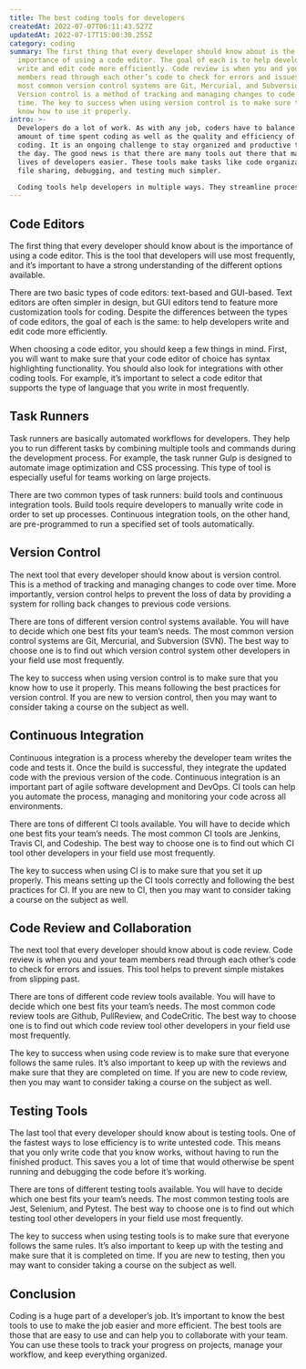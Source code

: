 ```yaml
---
title: The best coding tools for developers
createdAt: 2022-07-07T06:11:43.527Z
updatedAt: 2022-07-17T15:00:30.255Z
category: coding
summary: The first thing that every developer should know about is the
  importance of using a code editor. The goal of each is to help developers
  write and edit code more efficiently. Code review is when you and your team
  members read through each other’s code to check for errors and issues. The
  most common version control systems are Git, Mercurial, and Subversion (SVN)
  Version control is a method of tracking and managing changes to code over
  time. The key to success when using version control is to make sure that you
  know how to use it properly.
intro: >-
  Developers do a lot of work. As with any job, coders have to balance the
  amount of time spent coding as well as the quality and efficiency of that
  coding. It is an ongoing challenge to stay organized and productive throughout
  the day. The good news is that there are many tools out there that make the
  lives of developers easier. These tools make tasks like code organization,
  file sharing, debugging, and testing much simpler. 

  Coding tools help developers in multiple ways. They streamline processes such codification, debugging, testing, and management of code libraries. Additionally, these tools reduce redundancy and increase efficiency across projects and teams as a whole rather than individually. Let’s take a look at some of the best coding tools that every developer should know about!
---
```


## Code Editors

The first thing that every developer should know about is the importance of using a code editor. This is the tool that developers will use most frequently, and it’s important to have a strong understanding of the different options available.

There are two basic types of code editors: text-based and GUI-based. Text editors are often simpler in design, but GUI editors tend to feature more customization tools for coding. Despite the differences between the types of code editors, the goal of each is the same: to help developers write and edit code more efficiently.

When choosing a code editor, you should keep a few things in mind. First, you will want to make sure that your code editor of choice has syntax highlighting functionality. You should also look for integrations with other coding tools. For example, it’s important to select a code editor that supports the type of language that you write in most frequently.

## Task Runners

Task runners are basically automated workflows for developers. They help you to run different tasks by combining multiple tools and commands during the development process. For example, the task runner Gulp is designed to automate image optimization and CSS processing. This type of tool is especially useful for teams working on large projects.

There are two common types of task runners: build tools and continuous integration tools. Build tools require developers to manually write code in order to set up processes. Continuous integration tools, on the other hand, are pre-programmed to run a specified set of tools automatically.

## Version Control

The next tool that every developer should know about is version control. This is a method of tracking and managing changes to code over time. More importantly, version control helps to prevent the loss of data by providing a system for rolling back changes to previous code versions.

There are tons of different version control systems available. You will have to decide which one best fits your team’s needs. The most common version control systems are Git, Mercurial, and Subversion (SVN). The best way to choose one is to find out which version control system other developers in your field use most frequently.

The key to success when using version control is to make sure that you know how to use it properly. This means following the best practices for version control. If you are new to version control, then you may want to consider taking a course on the subject as well.

## Continuous Integration

Continuous integration is a process whereby the developer team writes the code and tests it. Once the build is successful, they integrate the updated code with the previous version of the code. Continuous integration is an important part of agile software development and DevOps. CI tools can help you automate the process, managing and monitoring your code across all environments.

There are tons of different CI tools available. You will have to decide which one best fits your team’s needs. The most common CI tools are Jenkins, Travis CI, and Codeship. The best way to choose one is to find out which CI tool other developers in your field use most frequently.

The key to success when using CI is to make sure that you set it up properly. This means setting up the CI tools correctly and following the best practices for CI. If you are new to CI, then you may want to consider taking a course on the subject as well.

## Code Review and Collaboration

The next tool that every developer should know about is code review. Code review is when you and your team members read through each other’s code to check for errors and issues. This tool helps to prevent simple mistakes from slipping past.

There are tons of different code review tools available. You will have to decide which one best fits your team’s needs. The most common code review tools are Github, PullReview, and CodeCritic. The best way to choose one is to find out which code review tool other developers in your field use most frequently.

The key to success when using code review is to make sure that everyone follows the same rules. It’s also important to keep up with the reviews and make sure that they are completed on time. If you are new to code review, then you may want to consider taking a course on the subject as well.

## Testing Tools

The last tool that every developer should know about is testing tools. One of the fastest ways to lose efficiency is to write untested code. This means that you only write code that you know works, without having to run the finished product. This saves you a lot of time that would otherwise be spent running and debugging the code before it’s working.

There are tons of different testing tools available. You will have to decide which one best fits your team’s needs. The most common testing tools are Jest, Selenium, and Pytest. The best way to choose one is to find out which testing tool other developers in your field use most frequently.

The key to success when using testing tools is to make sure that everyone follows the same rules. It’s also important to keep up with the testing and make sure that it is completed on time. If you are new to testing, then you may want to consider taking a course on the subject as well.

## Conclusion

Coding is a huge part of a developer’s job. It’s important to know the best tools to use to make the job easier and more efficient. The best tools are those that are easy to use and can help you to collaborate with your team. You can use these tools to track your progress on projects, manage your workflow, and keep everything organized.
